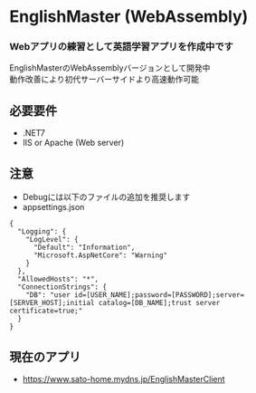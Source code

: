 # EnglishMaster (WebAssembly)
### Webアプリの練習として英語学習アプリを作成中です<br/>
EnglishMasterのWebAssemblyバージョンとして開発中<br/>
動作改善により初代サーバーサイドより高速動作可能
## 必要要件
* .NET7
* IIS or Apache (Web server)

## 注意
* Debugには以下のファイルの追加を推奨します
* appsettings.json
```
{
  "Logging": {
    "LogLevel": {
      "Default": "Information",
      "Microsoft.AspNetCore": "Warning"
    }
  },
  "AllowedHosts": "*",
  "ConnectionStrings": {
    "DB": "user id=[USER_NAME];password=[PASSWORD];server=[SERVER_HOST];initial catalog=[DB_NAME];trust server certificate=true;"
  }
}

```

## 現在のアプリ
* https://www.sato-home.mydns.jp/EnglishMasterClient

